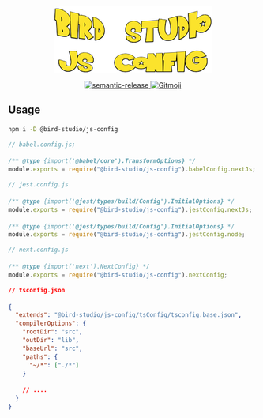 <p align="center">
  <a href="https://github.com/bird-studio/js-config">
    <img src="https://github.com/bird-studio/js-config/blob/main/media/logo.png"/>
  </a>
</p>

<p align="center">
  <a href="https://semantic-release.gitbook.io/semantic-release/">
    <img alt="semantic-release" src="https://img.shields.io/badge/%20%20%F0%9F%93%A6%F0%9F%9A%80-semantic--release-e10079.svg">
  </a>
  <a href="https://gitmoji.dev">
    <img src="https://img.shields.io/badge/gitmoji-%20😜%20😍-FFDD67.svg?style=flat-square" alt="Gitmoji">
  </a>
</p>

## Usage

```bash
npm i -D @bird-studio/js-config
```

```js
// babel.config.js;

/** @type {import('@babel/core').TransformOptions} */
module.exports = require("@bird-studio/js-config").babelConfig.nextJs;
```

```js
// jest.config.js

/** @type {import('@jest/types/build/Config').InitialOptions} */
module.exports = require("@bird-studio/js-config").jestConfig.nextJs;

/** @type {import('@jest/types/build/Config').InitialOptions} */
module.exports = require("@bird-studio/js-config").jestConfig.node;
```

```js
// next.config.js

/** @type {import('next').NextConfig} */
module.exports = require("@bird-studio/js-config").nextConfig;
```

```json
// tsconfig.json

{
  "extends": "@bird-studio/js-config/tsConfig/tsconfig.base.json",
  "compilerOptions": {
    "rootDir": "src",
    "outDir": "lib",
    "baseUrl": "src",
    "paths": {
      "~/*": ["./*"]
    }

    // ....
  }
}
```

